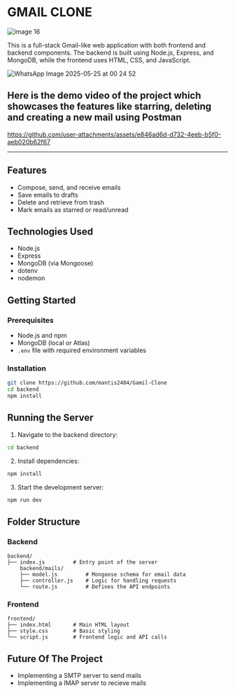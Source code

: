 # GMAIL CLONE  
![image 16](https://github.com/user-attachments/assets/29cf44ab-f22f-47b3-b325-875cc23a2869)

This is a full-stack Gmail-like web application with both frontend and backend components. The backend is built using Node.js, Express, and MongoDB, while the frontend uses HTML, CSS, and JavaScript.

![WhatsApp Image 2025-05-25 at 00 24 52](https://github.com/user-attachments/assets/9210a712-7fe7-4911-914a-d71545f85eaa)

## Here is the demo video of the project which showcases the features like starring, deleting and creating a new mail using Postman

https://github.com/user-attachments/assets/e846ad6d-d732-4eeb-b5f0-aeb020b62f67

---

## Features

- Compose, send, and receive emails
- Save emails to drafts
- Delete and retrieve from trash
- Mark emails as starred or read/unread

## Technologies Used

- Node.js
- Express
- MongoDB (via Mongoose)
- dotenv
- nodemon

## Getting Started

### Prerequisites

- Node.js and npm
- MongoDB (local or Atlas)
- `.env` file with required environment variables

### Installation

```bash
git clone https://github.com/mantis2404/Gamil-Clone
cd backend
npm install
```

## Running the Server

1. Navigate to the backend directory:
 ```bash
 cd backend
 ```
   
2. Install dependencies:
  ```bash
  npm install
  ```

3. Start the development server:
  ```bash
  npm run dev
  ```

## Folder Structure

### Backend
```
backend/
├── index.js         # Entry point of the server
    backend/mails/
    ├── model.js         # Mongoose schema for email data
    ├── controller.js    # Logic for handling requests
    └── route.js         # Defines the API endpoints
```
### Frontend
```
frontend/
├── index.html       # Main HTML layout
├── style.css        # Basic styling
└── script.js        # Frontend logic and API calls
```

## Future Of The Project

- Implementing a SMTP server to send mails
- Implementing a IMAP server to recieve mails
